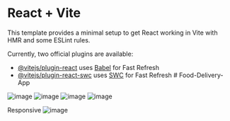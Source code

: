 # React + Vite

This template provides a minimal setup to get React working in Vite with HMR and some ESLint rules.

Currently, two official plugins are available:

- [@vitejs/plugin-react](https://github.com/vitejs/vite-plugin-react/blob/main/packages/plugin-react/README.md) uses [Babel](https://babeljs.io/) for Fast Refresh
- [@vitejs/plugin-react-swc](https://github.com/vitejs/vite-plugin-react-swc) uses [SWC](https://swc.rs/) for Fast Refresh
#   F o o d - D e l i v e r y - A p p 

 

 ![image](https://github.com/Aman062003/Food-Delivery-App/assets/124157053/5f5eea5d-9914-47d8-89cf-b00a870a6741)
![image](https://github.com/Aman062003/Food-Delivery-App/assets/124157053/b7b6742e-2ec3-4af7-bdbb-aa4aa4c1325d)
![image](https://github.com/Aman062003/Food-Delivery-App/assets/124157053/4a825690-c7d4-4202-ac9b-538cdf1d0d31)
![image](https://github.com/Aman062003/Food-Delivery-App/assets/124157053/1238a29d-589b-475c-8808-52d1d1512017)

Responsive
![image](https://github.com/Aman062003/Food-Delivery-App/assets/124157053/f9610d17-dae8-4d90-bf79-1855a1979536)



